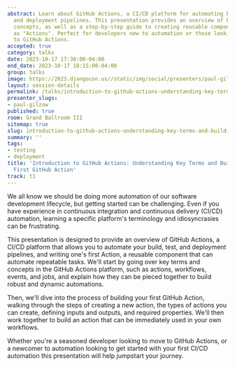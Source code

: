 ```yaml
---
abstract: Learn about GitHub Actions, a CI/CD platform for automating build, test,
  and deployment pipelines. This presentation provides an overview of key terms and
  concepts, as well as a step-by-step guide to creating reusable components known
  as "Actions". Perfect for developers new to automation or those looking to transition
  to GitHub Actions.
accepted: true
category: talks
date: 2023-10-17 17:30:00-04:00
end_date: 2023-10-17 18:15:00-04:00
group: talks
image: https://2023.djangocon.us//static/img/social/presenters/paul-gilzow.png
layout: session-details
permalink: /talks/introduction-to-github-actions-understanding-key-terms-and-building-your-first-github-action/
presenter_slugs:
- paul-gilzow
published: true
room: Grand Ballroom III
sitemap: true
slug: introduction-to-github-actions-understanding-key-terms-and-building-your-first-github-action
summary: ''
tags:
- testing
- deployment
title: 'Introduction to GitHub Actions: Understanding Key Terms and Building Your
  First GitHub Action'
track: t1
---
```


We all know we should be doing more automation of our software development lifecycle, but getting started can be challenging. Even if you have experience in continuous integration and continuous delivery (CI/CD) automation, learning a specific platform's terminology and idiosyncrasies can be frustrating.   

This presentation is designed to provide an overview of GitHub Actions, a CI/CD platform that allows you to automate your build, test, and deployment pipelines, and writing one's first Action, a reusable component that can automate repeatable tasks. We'll start by going over key terms and concepts in the GitHub Actions platform, such as actions, workflows, events, and jobs, and explain how they can be pieced together to build robust and dynamic automations.

Then, we'll dive into the process of building your first GitHub Action, walking through the steps of creating a new action, the types of actions you can create, defining inputs and outputs, and required properties. We'll then work together to build an action that can be immediately used in your own workflows.

Whether you're a seasoned developer looking to move to GitHub Actions, or a newcomer to automation looking to get started with your first CI/CD automation this presentation will help jumpstart your journey.
